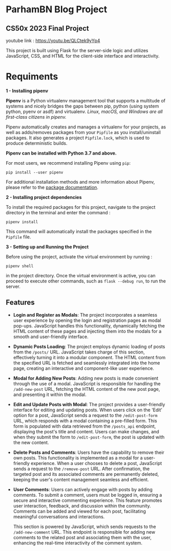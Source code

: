 # ParhamBN Blog Project

## CS50x 2023 Final Project
youtube link : https://youtu.be/QLCtek9yYp4

This project is built using Flask for the server-side logic and utilizes JavaScript, CSS, and HTML for the client-side interface and interactivity.


# Requiments

**1 - Installing pipenv**

**Pipenv** is a Python virtualenv management tool that supports a multitude of systems and nicely bridges the gaps between pip, python (using system python, pyenv or asdf) and virtualenv. _Linux, macOS, and Windows are all first-class citizens in pipenv._

Pipenv automatically creates and manages a virtualenv for your projects, as well as adds/removes packages from your `Pipfile` as you install/uninstall packages. It also generates a project `Pipfile.lock`, which is used to produce deterministic builds.

**Pipenv can be installed with Python 3.7 and above.**

For most users, we recommend installing Pipenv using `pip`:

```
pip install --user pipenv
```

For additional installation methods and more information about Pipenv, please refer to the [package documentation](https://pypi.org/project/pipenv/).

**2 - Installing project dependencies**

To install the required packages for this project, navigate to the project directory in the terminal and enter the command :

```
pipenv install
```

This command will automatically install the packages specified in the `Pipfile` file.

**3 - Setting up and Running the Project**

Before using the project, activate the virtual environment by running :

```
pipenv shell
```

in the project directory. Once the virtual environment is active, you can proceed to execute other commands, such as `flask --debug run`, to run the server.


## Features

- **Login and Register as Modals**: The project incorporates a seamless user experience by opening the login and registration pages as modal pop-ups. JavaScript handles this functionality, dynamically fetching the HTML content of these pages and injecting them into the modals for a smooth and user-friendly interface.

- **Dynamic Posts Loading**: The project employs dynamic loading of posts from the `/posts/` URL. JavaScript takes charge of this section, effectively turning it into a modular component. The HTML content from the specified URL is fetched and seamlessly integrated into the home page, creating an interactive and component-like user experience.

- **Modal for Adding New Posts**: Adding new posts is made convenient through the use of a modal. JavaScript is responsible for handling the `/add-new-post` URL, fetching the HTML content of the new post page, and presenting it within the modal.

- **Edit and Update Posts with Modal**: The project provides a user-friendly interface for editing and updating posts. When users click on the 'Edit' option for a post, JavaScript sends a request to the `/edit-post-form` URL, which responds with a modal containing a pre-filled form. This form is populated with data retrieved from the `/posts_api` endpoint, displaying the post's title and content. Users can make changes, and when they submit the form to `/edit-post-form`, the post is updated with the new content.

- **Delete Posts and Comments**: Users have the capability to remove their own posts. This functionality is implemented as a modal for a user-friendly experience. When a user chooses to delete a post, JavaScript sends a request to the `/remove-post` URL. After confirmation, the targeted post and its associated comments are permanently deleted, keeping the user's content management seamless and efficient.


- **User Comments**: Users can actively engage with posts by adding comments. To submit a comment, users must be logged in, ensuring a secure and interactive commenting experience. This feature promotes user interaction, feedback, and discussion within the community. Comments can be added and viewed for each post, facilitating meaningful conversations and interactions.

  This section is powered by JavaScript, which sends requests to the `/add-new-comment` URL. This endpoint is responsible for adding new comments to the related post and associating them with the user, enhancing the real-time interactivity of the comment system.

